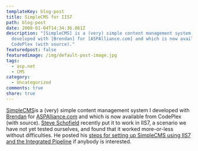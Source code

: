 ```yaml
---
templateKey: blog-post
title: SimpleCMS for IIS7
path: blog-post
date: 2008-01-04T14:34:36.861Z
description: "[SimpleCMS] is a (very) simple content management system I
  developed with [Brendan] for [ASPAlliance.com] and which is now available from
  CodePlex (with source)."
featuredpost: false
featuredimage: /img/default-post-image.jpg
tags:
  - asp.net
  - CMS
category:
  - Uncategorized
comments: true
share: true
---
```

<!--StartFragment-->

[SimpleCMS](http://codeplex.com/simplecms)is a (very) simple content management system I developed with [Brendan](http://aspadvice.com/blogs/name) for [ASPAlliance.com](http://aspalliance.com/) and which is now available from CodePlex (with source). [Steve Schofield](http://weblogs.asp.net/steveschofield) recently put it to work in IIS7, a scenario we have not yet tested ourselves, and found that it worked more-or-less without difficulties. He posted his [steps for setting up SimpleCMS using IIS7 and the Integrated Pipeline](http://weblogs.asp.net/steveschofield/archive/2008/01/03/iis7-post-60-migrate-simplecms-to-iis-7-0-using-integrated-pipeline.aspx) if anybody is interested.

<!--EndFragment-->